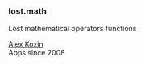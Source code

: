 
### lost.math
Lost mathematical operators functions

[Alex Kozin](mailto:al.kozin@gmail.com)   
Apps since 2008
